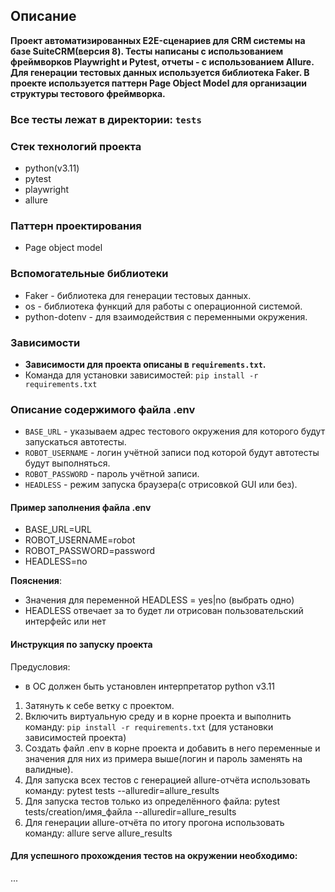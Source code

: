 ## Описание
**Проект автоматизированных E2E-сценариев для CRM системы на базе SuiteCRM(версия 8).
Тесты написаны с использованием фреймворков Playwright и Pytest, отчеты - с использованием Allure.
Для генерации тестовых данных используется библиотека Faker.
В проекте используется паттерн Page Object Model для организации структуры тестового фреймворка.**

### Все тесты лежат в директории: `tests`

### Стек технологий проекта
- python(v3.11)
- pytest
- playwright
- allure

### Паттерн проектирования
- Page object model

### Вспомогательные библиотеки
- Faker - библиотека для генерации тестовых данных.
- os - библиотека функций для работы с операционной системой.
- python-dotenv - для взаимодействия с переменными окружения.

### Зависимости
- **Зависимости для проекта описаны в `requirements.txt`.**
- Команда для установки зависимостей: `pip install -r requirements.txt`

### Описание содержимого файла .env
- `BASE_URL` - указываем адрес тестового окружения для которого будут запускаться автотесты. 
- `ROBOT_USERNAME` - логин учётной записи под которой будут автотесты будут выполняться.
- `ROBOT_PASSWORD` - пароль учётной записи.
- `HEADLESS` - режим запуска браузера(с отрисовкой GUI или без).

#### Пример заполнения файла .env
- BASE_URL=URL
- ROBOT_USERNAME=robot
- ROBOT_PASSWORD=password
- HEADLESS=no

**Пояснения**:
- Значения для переменной HEADLESS = yes|no (выбрать одно)
- HEADLESS отвечает за то будет ли отрисован пользовательский интерфейс или нет

#### Инструкция по запуску проекта
Предусловия: 
- в ОС должен быть установлен интерпретатор python v3.11
1. Затянуть к себе ветку с проектом.
2. Включить виртуальную среду и в корне проекта и выполнить команду: `pip install -r requirements.txt` (для установки зависимостей проекта)
3. Создать файл .env в корне проекта и добавить в него переменные и значения для них из примера выше(логин и пароль заменять на валидные).
4. Для запуска всех тестов с генерацией allure-отчёта использовать команду: pytest tests --alluredir=allure_results
5. Для запуска тестов только из определённого файла: pytest tests/creation/имя_файла --alluredir=allure_results
6. Для генерации allure-отчёта по итогу прогона использовать команду: allure serve allure_results

#### Для успешного прохождения тестов на окружении необходимо:
...
